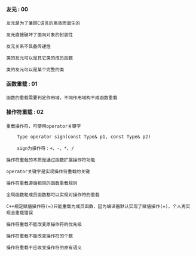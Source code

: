 #### 友元 : 00

```
友元是为了兼顾C语言的高效而诞生的

友元直接破坏了面向对象的封装性

友元关系不具备传递性

类的友元可以是其它类的成员函数

类的友元可以是某个完整的类
```

#### 函数重载 : 01

```
函数的重载需要判定作用域，不同作用域构不成函数重载
```

#### 操作符重载 : 02

```
重载操作符，可使用operator关键字

    Type operator sign(const Type& p1, const Type& p2)

    sign为操作符：+、-、*、/

操作符重载的本质是通过函数扩展操作符功能

operator关键字是实现操作符重载的关键

操作符重载遵循相同的函数重载规则

全局函数和成员函数都可以实现对操作符的重载

C++规定赋值操作符(=)只能重载为成员函数，因为编译器默认实现了赋值操作(=)，个人再实现会重载错误

操作符重载不能改变原操作符的优先级

操作符重载不能改变操作符的个数

操作符重载不应改变操作符的原有语义
```
